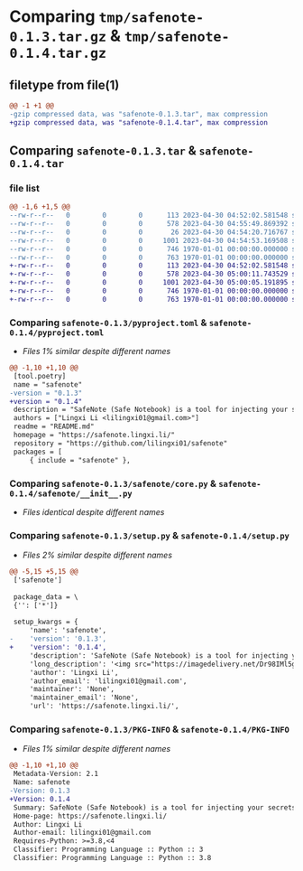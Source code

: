 # Comparing `tmp/safenote-0.1.3.tar.gz` & `tmp/safenote-0.1.4.tar.gz`

## filetype from file(1)

```diff
@@ -1 +1 @@
-gzip compressed data, was "safenote-0.1.3.tar", max compression
+gzip compressed data, was "safenote-0.1.4.tar", max compression
```

## Comparing `safenote-0.1.3.tar` & `safenote-0.1.4.tar`

### file list

```diff
@@ -1,6 +1,5 @@
--rw-r--r--   0        0        0      113 2023-04-30 04:52:02.581548 safenote-0.1.3/README.md
--rw-r--r--   0        0        0      578 2023-04-30 04:55:49.869392 safenote-0.1.3/pyproject.toml
--rw-r--r--   0        0        0       26 2023-04-30 04:54:20.716767 safenote-0.1.3/safenote/__init__.py
--rw-r--r--   0        0        0     1001 2023-04-30 04:54:53.169508 safenote-0.1.3/safenote/core.py
--rw-r--r--   0        0        0      746 1970-01-01 00:00:00.000000 safenote-0.1.3/setup.py
--rw-r--r--   0        0        0      763 1970-01-01 00:00:00.000000 safenote-0.1.3/PKG-INFO
+-rw-r--r--   0        0        0      113 2023-04-30 04:52:02.581548 safenote-0.1.4/README.md
+-rw-r--r--   0        0        0      578 2023-04-30 05:00:11.743529 safenote-0.1.4/pyproject.toml
+-rw-r--r--   0        0        0     1001 2023-04-30 05:00:05.191895 safenote-0.1.4/safenote/__init__.py
+-rw-r--r--   0        0        0      746 1970-01-01 00:00:00.000000 safenote-0.1.4/setup.py
+-rw-r--r--   0        0        0      763 1970-01-01 00:00:00.000000 safenote-0.1.4/PKG-INFO
```

### Comparing `safenote-0.1.3/pyproject.toml` & `safenote-0.1.4/pyproject.toml`

 * *Files 1% similar despite different names*

```diff
@@ -1,10 +1,10 @@
 [tool.poetry]
 name = "safenote"
-version = "0.1.3"
+version = "0.1.4"
 description = "SafeNote (Safe Notebook) is a tool for injecting your secrets into Jupyter notebooks environment safer and easier."
 authors = ["Lingxi Li <lilingxi01@gmail.com>"]
 readme = "README.md"
 homepage = "https://safenote.lingxi.li/"
 repository = "https://github.com/lilingxi01/safenote"
 packages = [
     { include = "safenote" },
```

### Comparing `safenote-0.1.3/safenote/core.py` & `safenote-0.1.4/safenote/__init__.py`

 * *Files identical despite different names*

### Comparing `safenote-0.1.3/setup.py` & `safenote-0.1.4/setup.py`

 * *Files 2% similar despite different names*

```diff
@@ -5,15 +5,15 @@
 ['safenote']
 
 package_data = \
 {'': ['*']}
 
 setup_kwargs = {
     'name': 'safenote',
-    'version': '0.1.3',
+    'version': '0.1.4',
     'description': 'SafeNote (Safe Notebook) is a tool for injecting your secrets into Jupyter notebooks environment safer and easier.',
     'long_description': '<img src="https://imagedelivery.net/Dr98IMl5gQ9tPkFM5JRcng/b4e3b105-8503-43ac-9116-f51e401b6b00/HD" alt="Cover"/>',
     'author': 'Lingxi Li',
     'author_email': 'lilingxi01@gmail.com',
     'maintainer': 'None',
     'maintainer_email': 'None',
     'url': 'https://safenote.lingxi.li/',
```

### Comparing `safenote-0.1.3/PKG-INFO` & `safenote-0.1.4/PKG-INFO`

 * *Files 1% similar despite different names*

```diff
@@ -1,10 +1,10 @@
 Metadata-Version: 2.1
 Name: safenote
-Version: 0.1.3
+Version: 0.1.4
 Summary: SafeNote (Safe Notebook) is a tool for injecting your secrets into Jupyter notebooks environment safer and easier.
 Home-page: https://safenote.lingxi.li/
 Author: Lingxi Li
 Author-email: lilingxi01@gmail.com
 Requires-Python: >=3.8,<4
 Classifier: Programming Language :: Python :: 3
 Classifier: Programming Language :: Python :: 3.8
```

